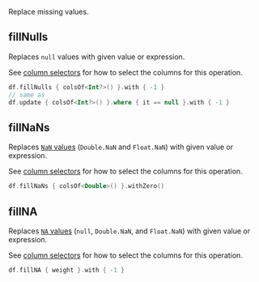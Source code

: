 [//]: # (title: fill)

<!---IMPORT org.jetbrains.kotlinx.dataframe.samples.api.Modify-->

Replace missing values.

## fillNulls

Replaces `null` values with given value or expression. 

See [column selectors](ColumnSelectors.md) for how to select the columns for this operation.

<!---FUN fillNulls-->

```kotlin
df.fillNulls { colsOf<Int?>() }.with { -1 }
// same as
df.update { colsOf<Int?>() }.where { it == null }.with { -1 }
```

<inline-frame src="resources/org.jetbrains.kotlinx.dataframe.samples.api.Modify.fillNulls.html" width="100%"/>
<!---END-->

## fillNaNs

Replaces [`NaN` values](nanAndNa.md#nan) (`Double.NaN` and `Float.NaN`) with given value or expression.

See [column selectors](ColumnSelectors.md) for how to select the columns for this operation.

<!---FUN fillNaNs-->

```kotlin
df.fillNaNs { colsOf<Double>() }.withZero()
```

<inline-frame src="resources/org.jetbrains.kotlinx.dataframe.samples.api.Modify.fillNaNs.html" width="100%"/>
<!---END-->

## fillNA

Replaces [`NA` values](nanAndNa.md#na) (`null`, `Double.NaN`, and `Float.NaN`) with given value or expression.

See [column selectors](ColumnSelectors.md) for how to select the columns for this operation.

<!---FUN fillNA-->

```kotlin
df.fillNA { weight }.with { -1 }
```

<inline-frame src="resources/org.jetbrains.kotlinx.dataframe.samples.api.Modify.fillNA.html" width="100%"/>
<!---END-->
